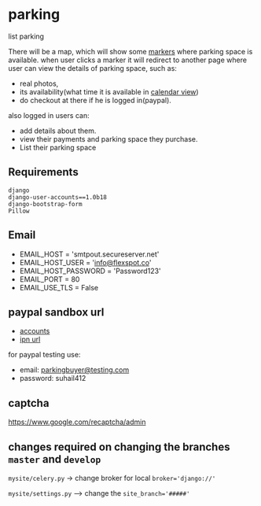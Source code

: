 parking
=======

list parking


There will be a map, which will show some [markers](https://developers.google.com/maps/documentation/javascript/examples/marker-simple) where parking space is available. when user clicks a marker it will redirect to another page where user can view the details of parking space, such as:

+ real photos,
+ its availability(what time it is available in [calendar view](http://arshaw.com/fullcalendar/))
+ do checkout at there if he is logged in(paypal).

also logged in users can:

+ add details about them.
+ view their payments and parking space they purchase.
+ List their parking space

Requirements
------------

	django
	django-user-accounts==1.0b18
	django-bootstrap-form
	Pillow


Email
-----

+ EMAIL_HOST = 'smtpout.secureserver.net'
+ EMAIL_HOST_USER = 'info@flexspot.co'
+ EMAIL_HOST_PASSWORD = 'Password123' 
+ EMAIL_PORT = 80
+ EMAIL_USE_TLS = False

paypal sandbox url
------------------

+ [accounts](https://developer.paypal.com/webapps/developer/applications/accounts)
+ [ipn url](https://developer.paypal.com/webapps/developer/applications/ipn_simulator)

for paypal testing use:

+ email: parkingbuyer@testing.com
+ password: suhail412

captcha
-------

https://www.google.com/recaptcha/admin


changes required on changing the branches `master` and `develop`
----------------------------------------------------------------

`mysite/celery.py` -> change broker for local `broker='django://'`

`mysite/settings.py` --> change the `site_branch='#####'`